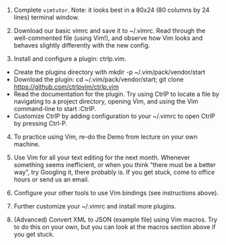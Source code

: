 1. Complete `vimtutor`. Note: it looks best in a 80x24 (80 columns by 24 lines) terminal window.


2. Download our basic vimrc and save it to ~/.vimrc. Read through the well-commented file (using Vim!), and observe how Vim looks and behaves slightly differently with the new config.


3. Install and configure a plugin: ctrlp.vim.
  - Create the plugins directory with mkdir -p ~/.vim/pack/vendor/start
  - Download the plugin: cd ~/.vim/pack/vendor/start; git clone https://github.com/ctrlpvim/ctrlp.vim
  - Read the documentation for the plugin. Try using CtrlP to locate a file by navigating to a project directory, opening Vim, and using the Vim command-line to start :CtrlP.
  - Customize CtrlP by adding configuration to your ~/.vimrc to open CtrlP by pressing Ctrl-P.

4. To practice using Vim, re-do the Demo from lecture on your own machine.

5. Use Vim for all your text editing for the next month. Whenever something seems inefficient, or when you think “there must be a better way”, try Googling it, there probably is. If you get stuck, come to office hours or send us an email.

6. Configure your other tools to use Vim bindings (see instructions above).

7. Further customize your ~/.vimrc and install more plugins.

8. (Advanced) Convert XML to JSON (example file) using Vim macros. Try to do this on your own, but you can look at the macros section above if you get stuck.

